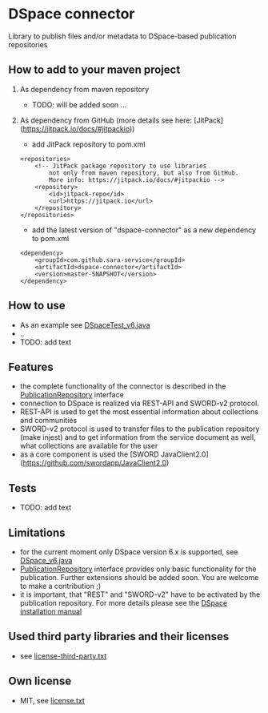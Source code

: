 # DSpace connector

Library to publish files and/or metadata to DSpace-based publication repositories

## How to add to your maven project
    
1. As dependency from maven repository 
    - TODO: will be added soon ...
    
2. As dependency from GitHub (more details see here: [JitPack] (https://jitpack.io/docs/#jitpackio))
    
    - add JitPack repository to pom.xml
    
	```
	<repositories>
		<!-- JitPack package repository to use libraries
			not only from maven repository, but also from GitHub.
			More info: https://jitpack.io/docs/#jitpackio -->
		<repository>
			<id>jitpack-repo</id>
			<url>https://jitpack.io</url>
		</repository>
	</repositories>
	```
    
    - add the latest version of "dspace-connector" as a new dependency to pom.xml
    
	```
	<dependency>
		<groupId>com.github.sara-service</groupId>
		<artifactId>dspace-connector</artifactId>
		<version>master-SNAPSHOT</version>
	</dependency>
	```
    
## How to use
- As an example see [DSpaceTest_v6.java](src/test/java/bwfdm/connector/dspace/test/DSpaceTest_v6.java)
- ..
- TODO: add text

## Features
- the complete functionality of the connector is described in the [PublicationRepository](src/main/java/bwfdm/connector/dspace/PublicationRepository.java) interface
- connection to DSpace is realized via REST-API and SWORD-v2 protocol.
- REST-API is used to get the most essential information about collections and communities
- SWORD-v2 protocol is used to transfer files to the publication repository (make injest) and to get information from the service document as well, what collections are available for the user 
- as a core component is used the [SWORD JavaClient2.0] (https://github.com/swordapp/JavaClient2.0)

## Tests
- TODO: add text

## Limitations
- for the current moment only DSpace version 6.x is supported, see [DSpace_v6.java](src/main/java/bwfdm/connector/dspace/DSpace_v6.java)
- [PublicationRepository](src/main/java/bwfdm/connector/dspace/PublicationRepository.java) interface provides only basic functionality for the publication. Further extensions should be added soon. You are welcome to make a contribution ;)
- it is important, that "REST" and "SWORD-v2" have to be activated by the publication repository. For more details please see the [DSpace installation manual](https://wiki.duraspace.org/display/DSDOC6x/Installing+DSpace#InstallingDSpace-InstallationInstructions)

 
## Used third party libraries and their licenses
- see [license-third-party.txt](license-third-party.txt)
     

## Own license
- MIT, see [license.txt](license.txt)
